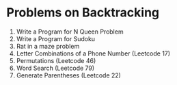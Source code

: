 # Problems on Backtracking

1. Write a Program for N Queen Problem
2. Write a Program for Sudoku
3. Rat in a maze problem
4. Letter Combinations of a Phone Number (Leetcode 17)
5. Permutations (Leetcode 46)
6. Word Search (Leetcode 79)
7. Generate Parentheses (Leetcode 22)
